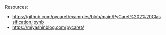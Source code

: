 Resources:
- https://github.com/pycaret/examples/blob/main/PyCaret%202%20Classification.ipynb
- https://miyashinblog.com/pycaret/ 
